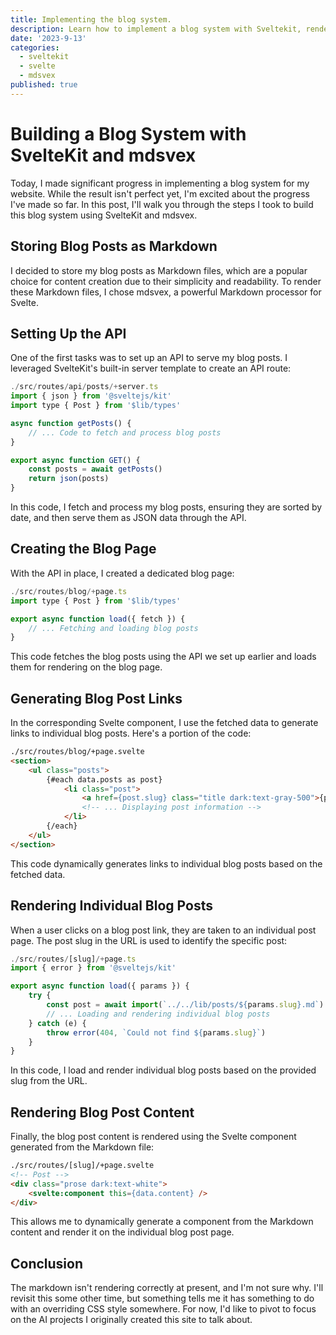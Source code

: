 ```yaml
---
title: Implementing the blog system.
description: Learn how to implement a blog system with Sveltekit, rendering markdown posts using mdsvex.
date: '2023-9-13'
categories:
  - sveltekit
  - svelte
  - mdsvex
published: true
---
```


# Building a Blog System with SvelteKit and mdsvex

Today, I made significant progress in implementing a blog system for my website. While the result isn't perfect yet, I'm excited about the progress I've made so far. In this post, I'll walk you through the steps I took to build this blog system using SvelteKit and mdsvex.

## Storing Blog Posts as Markdown

I decided to store my blog posts as Markdown files, which are a popular choice for content creation due to their simplicity and readability. To render these Markdown files, I chose mdsvex, a powerful Markdown processor for Svelte.

## Setting Up the API

One of the first tasks was to set up an API to serve my blog posts. I leveraged SvelteKit's built-in server template to create an API route:

```javascript
./src/routes/api/posts/+server.ts
import { json } from '@sveltejs/kit'
import type { Post } from '$lib/types'

async function getPosts() {
    // ... Code to fetch and process blog posts
}

export async function GET() {
    const posts = await getPosts()
    return json(posts)
}
```

In this code, I fetch and process my blog posts, ensuring they are sorted by date, and then serve them as JSON data through the API.

## Creating the Blog Page
With the API in place, I created a dedicated blog page:

```javascript
./src/routes/blog/+page.ts
import type { Post } from '$lib/types'

export async function load({ fetch }) {
    // ... Fetching and loading blog posts
}
```

This code fetches the blog posts using the API we set up earlier and loads them for rendering on the blog page.

## Generating Blog Post Links
In the corresponding Svelte component, I use the fetched data to generate links to individual blog posts. Here's a portion of the code:

```html
./src/routes/blog/+page.svelte
<section>
    <ul class="posts">
        {#each data.posts as post}
            <li class="post">
                <a href={post.slug} class="title dark:text-gray-500">{post.title}</a>
                <!-- ... Displaying post information -->
            </li>
        {/each}
    </ul>
</section>
```

This code dynamically generates links to individual blog posts based on the fetched data.

## Rendering Individual Blog Posts
When a user clicks on a blog post link, they are taken to an individual post page. The post slug in the URL is used to identify the specific post:

```javascript
./src/routes/[slug]/+page.ts
import { error } from '@sveltejs/kit'

export async function load({ params }) {
    try {
        const post = await import(`../../lib/posts/${params.slug}.md`)
        // ... Loading and rendering individual blog posts
    } catch (e) {
        throw error(404, `Could not find ${params.slug}`)
    }
}
```

In this code, I load and render individual blog posts based on the provided slug from the URL.

## Rendering Blog Post Content
Finally, the blog post content is rendered using the Svelte component generated from the Markdown file:

```html
./src/routes/[slug]/+page.svelte
<!-- Post -->
<div class="prose dark:text-white">
    <svelte:component this={data.content} />
</div>
```

This allows me to dynamically generate a component from the Markdown content and render it on the individual blog post page.

## Conclusion
The markdown isn't rendering correctly at present, and I'm not sure why. I'll revisit this some other time, but something tells me it has something to do with an overriding CSS style somewhere. For now, I'd like to pivot to focus on the AI projects I originally created this site to talk about.